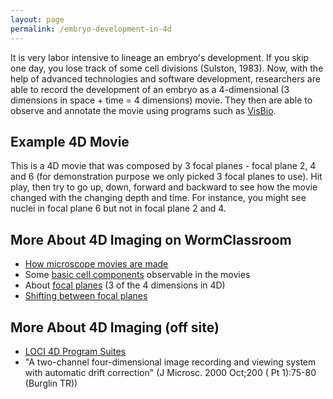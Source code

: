 ```yaml
---
layout: page
permalink: /embryo-development-in-4d
---
```

It is very labor intensive to lineage an embryo\'s development. If you
skip one day, you lose track of some cell divisions (Sulston, 1983).
Now, with the help of advanced technologies and software development,
researchers are able to record the development of an embryo as a
4-dimensional (3 dimensions in space + time = 4 dimensions) movie. They
then are able to observe and annotate the movie using programs such as
[VisBio](http://loci.wisc.edu/software/visbio).

Example 4D Movie
----------------

This is a 4D movie that was composed by 3 focal planes - focal plane 2,
4 and 6 (for demonstration purpose we only picked 3 focal planes to
use). Hit play, then try to go up, down, forward and backward to see how
the movie changed with the changing depth and time. For instance, you
might see nuclei in focal plane 6 but not in focal plane 2 and 4.

More About 4D Imaging on WormClassroom
--------------------------------------

-   [How microscope movies are
    made](/making-4d-movies "How 4D Movies Are Made")
-   Some [basic cell
    components](/example-research-cell-polarity "Example Research - Cell Polarity")
    observable in the movies
-   About [focal planes](/focal-planes "Focal Planes") (3 of the 4
    dimensions in 4D)
-   [Shifting between focal
    planes](/focal-plane-shift "Focal Plane Shift")

More About 4D Imaging (off site)
--------------------------------

-   [LOCI 4D Program Suites](http://loci.wisc.edu//4d-microscopy)
-   \"A two-channel four-dimensional image recording and viewing system
    with automatic drift correction\" (J Microsc. 2000 Oct;200 ( Pt
    1):75-80 (Burglin TR))
